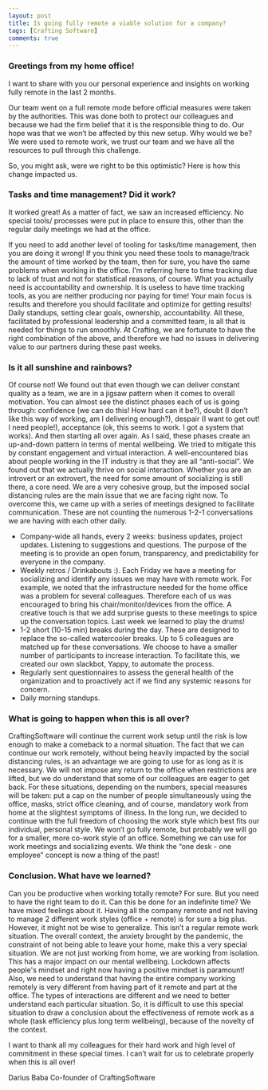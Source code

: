 ```yaml
---
layout: post
title: Is going fully remote a viable solution for a company?
tags: [Crafting Software]
comments: true
---
```


### Greetings from my home office!

I want to share with you our personal experience and insights on working fully remote in the last 2 months.

Our team went on a full remote mode before official measures were taken by the authorities. This was done both to protect our colleagues and because we had the firm belief that it is the responsible thing to do. Our hope was that we won’t be affected by this new setup. Why would we be? We were used to remote work, we trust our team and we have all the resources to pull through this challenge.

So, you might ask, were we right to be this optimistic? Here is how this change impacted us.

### Tasks and time management? Did it work?
It worked great! As a matter of fact, we saw an increased efficiency. No special tools/ processes were put in place to ensure this, other than the regular daily meetings we had at the office.  

If you need to add another level of tooling for tasks/time management, then you are doing it wrong! If you think you need these tools to manage/track the amount of time worked by the team, then for sure, you have the same problems when working in the office. I’m referring here to time tracking due to lack of trust and not for statistical reasons, of course. What you actually need is accountability and ownership. It is useless to have time tracking tools, as you are neither producing nor paying for time! Your main focus is results and therefore you should facilitate and optimize for getting results!
Daily standups, setting clear goals, ownership, accountability. All these, facilitated by professional leadership and a committed team,  is all that is needed for things to run smoothly.
At Crafting, we are fortunate to have the right combination of the above, and therefore we had no issues in delivering value to our partners during these past weeks. 

### Is it all sunshine and rainbows?
Of course not! We found out that even though we can deliver constant quality as a team, we are in a jigsaw pattern when it comes to overall motivation. You can almost see the distinct phases each of us is going through: confidence (we can do this! How hard can it be?), doubt (I don’t like this way of working, am I delivering enough?), despair (I want to get out! I need people!), acceptance (ok, this seems to work. I got a system that works). And then starting all over again.
As I said, these phases create an up-and-down pattern in terms of mental wellbeing. We tried to mitigate this by constant engagement and virtual interaction. A well-encountered bias about people working in the IT industry is that they are all “anti-social”. We found out that we actually thrive on social interaction. Whether you are an introvert or an extrovert, the need for some amount of socializing is still there, a core need. We are a very cohesive group, but the imposed social distancing rules are the main issue that we are facing right now. To overcome this, we came up with a series of meetings designed to facilitate communication. These are not counting the numerous  1-2-1 conversations we are having with each other daily.
* Company-wide all hands, every 2 weeks: business updates, project updates. Listening to suggestions and questions. The purpose of the meeting is to provide an open forum,  transparency, and predictability for everyone in the company.
* Weekly retros / Drinkabouts  :). Each Friday we have a meeting for socializing and identify any issues we may have with remote work. For example, we noted that the infrastructure needed for the home office was a problem for several colleagues. Therefore each of us was encouraged to bring his chair/monitor/devices from the office. 
A creative touch is that we add surprise guests to these meetings to spice up the conversation topics. Last week we learned to play the drums!
* 1-2 short (10-15 min) breaks during the day. These are designed to replace the so-called watercooler breaks. Up to 5 colleagues are matched up for these conversations. We choose to have a smaller number of participants to increase interaction. To facilitate this, we created our own slackbot, Yappy, to automate the process.
* Regularly sent questionnaires to assess the general health of the organization and to proactively act if we find any systemic reasons for concern.
* Daily morning standups. 

### What is going to happen when this is all over?
CraftingSoftware will continue the current work setup until the risk is low enough to make a comeback to a normal situation. The fact that we can continue our work remotely, without being heavily impacted by the social distancing rules, is an advantage we are going to use for as long as it is necessary. We will not impose any return to the office when restrictions are lifted, but we do understand that some of our colleagues are eager to get back. For these situations, depending on the numbers, special measures will be taken: put a cap on the number of people simultaneously using the office, masks, strict office cleaning, and of course, mandatory work from home at the slightest symptoms of illness.
In the long run, we decided to continue with the full freedom of choosing the work style which best fits our individual, personal style. We won’t go fully remote, but probably we will go for a smaller, more co-work style of an office. Something we can use for work meetings and socializing events. We think the “one desk - one employee” concept is now a thing of the past!

### Conclusion. What have we learned?
Can you be productive when working totally remote? For sure. But you need to have the right team to do it. Can this be done for an indefinite time? We have mixed feelings about it. Having all the company remote and not having to manage 2 different work styles (office + remote) is for sure a big plus. 
However, it might not be wise to generalize. This isn’t a regular remote work situation. The overall context, the anxiety brought by the pandemic, the constraint of not being able to leave your home, make this a very special situation. We are not just working from home, we are working from isolation. This has a major impact on our mental wellbeing. Lockdown affects people's mindset and right now having a positive mindset is paramount! 
Also, we need to understand that having the entire company working remotely is very different from having part of it remote and part at the office. The types of interactions are different and we need to better understand each particular situation. 
So, it is difficult to use this special situation to draw a conclusion about the effectiveness of remote work as a whole (task efficiency plus long term wellbeing), because of the novelty of the context.

I want to thank all my colleagues for their hard work and high level of commitment in these special times. I can’t wait for us to celebrate properly when this is all over!

Darius Baba
Co-founder of CraftingSoftware
